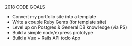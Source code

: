 2018 CODE GOALS
- Convert my portfolio site into a template
- Write a couple Ruby Gems (for template site)
- Level up on Postgres & General DB knowledge (via PS)
- Build a simple node/express prototype
- Build a Vue + Rails API todo App
